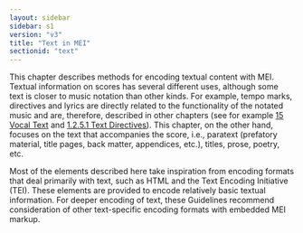 ```yaml
---
layout: sidebar
sidebar: s1
version: "v3"
title: "Text in MEI"
sectionid: "text"
---
```




This chapter describes methods for encoding textual content with MEI. Textual information
on
scores has several different uses, although some text is closer to music notation
than other
kinds. For example, tempo marks, directives and lyrics are directly related to the
functionality
of the notated music and are, therefore, described in other chapters (see for example
<a class="link_ptr" title="Vocal Text" href="/{{ site.baseurl }}/{{ page.version }}/guidelines/lyricsDesc.html">15 Vocal Text</a> and 
<a class="link_ptr" title="Text Directives" href="/{{ site.baseurl }}/{{ page.version }}/guidelines/shared.html#sharedTextDirectives">1.2.5.1 Text Directives</a>). This chapter, on the other
hand, focuses on the text that accompanies the score, i.e., paratext (prefatory material,
title
pages, back matter, appendices, etc.), titles, prose, poetry, etc.

Most of the elements described here take inspiration from encoding formats that deal
primarily
with text, such as HTML and the Text Encoding Initiative (TEI). These elements are
provided to
encode relatively basic textual information. For deeper encoding of text, these Guidelines
recommend consideration of other text-specific encoding formats with embedded MEI
markup.















